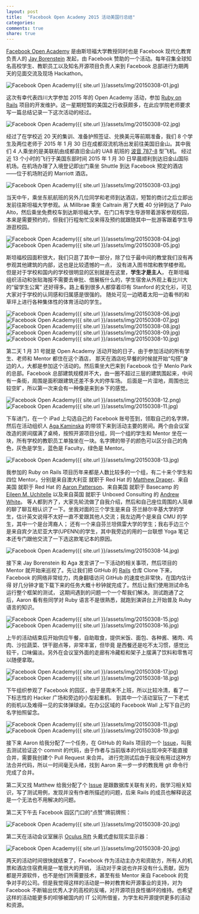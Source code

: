 ```yaml
---
layout: post
title:  "Facebook Open Academy 2015 活动美国行总结"
categories:
comments: true
share: true
---
```


[Facebook Open Academy] 是由斯坦福大学教授同时也是 Facebook 现代化教育负责人的
[Jay Borenstein] 发起，由 Facebook 赞助的一个活动。每年召集全球知名高校学生、教职员工以及知名开源项目负责人来到
Facebook 总部进行为期两天的见面交流及现场 Hackathon。

![Facebook Open Academy]({{ site.url }}/assets/img/20150308-01.jpg)

这次有幸代表四川大学参加 2015 年的 Open Academy 活动，参加 [Ruby on Rails] 项目的开发维护。这一星期短暂的美国之行收获颇多，在此应学院老师要求写一篇总结记录一下这次活动的经过。

![Facebook Open Academy]({{ site.url }}/assets/img/20150308-02.jpg)

经过了在学校近 20 天的集训、准备护照签证、兑换美元等前期准备，我们 8 个学生及两位老师于 2015 年 1 月 30
日在成都双流机场出发前往美国旧金山。其中我们 4 人乘坐的是美联航由成都直旧金山的 UA8 航班的 [波音 787-8] 型飞机。
经过近 13 个小时的飞行于美国东部时间 2015 年 1 月 30 日早晨顺利到达旧金山国际机场。在机场办理了入境登记即出门乘坐
Shuttle 到达 Facebook 预定的酒店——位于机场附近的 Marriott 酒店。

![Facebook Open Academy]({{ site.url }}/assets/img/20150308-03.jpg)

当天中午，乘坐东航航班的另外几位同学和老师到达酒店，短暂的商讨之后立即出发前往斯坦福大学参观。从 Millbrae
乘坐 Caltrain 用了大概 40 分钟到达了 Palo Alto，然后乘坐免费校车到达斯坦福大学。在门口有学生导游带着游客参观校园，
本来是需要预约的，但我们行程匆忙没来得及预约就跟随其中一批游客跟着学生导游逛校园。

![Facebook Open Academy]({{ site.url }}/assets/img/20150308-04.jpg)
![Facebook Open Academy]({{ site.url }}/assets/img/20150308-05.jpg)

斯坦福校园面积很大，我们只逛了其中一部分，除了位于最中间的教堂我们没有再参观其他建筑的内部，这也是比较遗憾的一点，
没有进入图书馆和教学楼参观。但是对于学校和国内的学校很明显的区别就是在这里，**学生才是主人**，
在斯坦福组织活动和张贴海报不需要去审批、借展板什么的，学生宿舍从外观上看比川大的“留学生公寓”
还好得多。路上看到很多人都穿着印有 Stanford 的文化衫，可见大家对于学校的认同感和归属感是很强的。
随处可见一边晒着太阳一边看书的和草坪上进行各种集体性的体育活动的学生。

![Facebook Open Academy]({{ site.url }}/assets/img/20150308-06.jpg)
![Facebook Open Academy]({{ site.url }}/assets/img/20150308-07.jpg)
![Facebook Open Academy]({{ site.url }}/assets/img/20150308-08.jpg)
![Facebook Open Academy]({{ site.url }}/assets/img/20150308-09.jpg)
![Facebook Open Academy]({{ site.url }}/assets/img/20150308-10.jpg)

第二天 1 月 31 号就是 Open Academy 活动开始的日子，由于参加活动的所有学生、老师和 Mentor 都住在这个酒店，
那天在酒店吃早餐的时候就开始“勾搭”身边的人，大都是参加这个活动的。然后乘坐大巴来到 Facebook 位于 Menlo Park
的总部。Facebook 总部建筑规模并不大，由一圈不超过三层的建筑围起来，中间有一条街，周围是面积跟建筑还差不多大的停车场。
后面是一片湿地，周围也比较空旷，所以第一次来会有一种像是来到乡下的感觉。

![Facebook Open Academy]({{ site.url }}/assets/img/20150308-12.png)
![Facebook Open Academy]({{ site.url }}/assets/img/20150308-11.jpg)

下车进门，在一个 iPad 上勾选自己的 Facebook 账号签到，领取自己的名字牌，然后在活动组织人 [Aga Kaminska]
的带领下来到活动主要的房间。两个由会议室改造的房间摆满了桌椅，按照开源项目分组，同一个组的学生和 Mentor
坐在一块，所有学校的教职员工单独坐在一块。名字牌的带子的颜色可以区分自己的角色，灰色是学生，蓝色是
Faculty，绿色是 Mentor。

![Facebook Open Academy]({{ site.url }}/assets/img/20150308-13.jpg)

我参加的 Ruby on Rails 项目历年来都是人数比较多的一个组，有二十来个学生和四位 Mentor。分别是来自澳大利亚
就职于 Red Hat 的 [Matthew Draper]、来自美国 就职于 Red Hat 的 [Aaron Patterson]、来自美国 就职于
Basecamp 的 [Eileen M. Uchitelle] 以及来自英国 就职于 Unboxed Consulting 的 [Andrew White]。
等人都到齐了，大家先轮流做了自我介绍，然后和自己座位周围的人简单的聊了聊互相认识了一下。坐我对面的三个学生是来自
芬兰赫尔辛基大学的学生，估计英文说得不太好一直不爱跟其他人交流；我左边两个是来自 CMU 的学生，其中一个是台湾裔人；
还有一个来自芬兰坦佩雷大学的学生；我右手边三个是来自宾夕法尼亚大学(UPENN)的学生，其中我旁边的用的一台联想
Yoga 笔记本还专门跟他交流了一下选这款笔记本的原因。

![Facebook Open Academy]({{ site.url }}/assets/img/20150308-14.jpg)

接下来 Jay Borenstein 和 Aga 发言讲了一下活动的相关事项，然后项目的 Mentor 就开始来巡视了。先让我们把 GitHub
的 [Rails] 仓库 Clone 下来，Facebook 的网络非常给力，肉身翻墙访问 GitHub 的速度也非常快，在国内估计得
好几分钟才能下载下来的任务大概十秒钟就完成了。然后让我们使用测试命名运行整个框架的测试，
这期间遇到的问题一个一个帮我们解决。测试跑通了之后，Aaron 看有些同学对 Ruby 语言不是很熟悉，就跑到演讲台上开始普及
Ruby 语言的知识。

![Facebook Open Academy]({{ site.url }}/assets/img/20150308-15.jpg)
![Facebook Open Academy]({{ site.url }}/assets/img/20150308-16.jpg)

上午的活动结束后开始供应午餐，自助取食，提供米饭、面包、各种酱、猪肉、鸡肉、沙拉蔬菜、饼干甜点等，非常丰富，但毕竟
是西餐还是吃不太习惯，感觉比较干，口味偏淡。另外在会议室外面的走廊有冷藏柜和架子上摆满了饮料和零售可以随便拿取。

![Facebook Open Academy]({{ site.url }}/assets/img/20150308-17.jpg)
![Facebook Open Academy]({{ site.url }}/assets/img/20150308-18.jpg)

下午组织参观了 Facebook 的园区，由于是周末不上班，所以比较冷清，看了一下标志性的 Hacker 广场和旁边的小型起重机、
到其中一个活动室玩了一下老式的街机以及难得一见的实体弹球桌。在办公区域的 Facebook Wall 上写下自己的名字拍照留念。

![Facebook Open Academy]({{ site.url }}/assets/img/20150308-11.jpg)
![Facebook Open Academy]({{ site.url }}/assets/img/20150308-19.jpg)

接下来 Aaron 给我分配了一个任务，在 GitHub 的 Rails 项目的一个
[Issue](https://github.com/rails/rails/issues/18312)，叫我去测试验证这个 commit
的代码，由于作者与当前版本的代码出现冲突不能直接合并，需要我创建个 Pull Request 来合并。
进行完测试后由于我没有用过这种方法合并代码，所以一时间毫无头绪，找到 Aaron 来一步一步的教我用
git 命令行完成了合并。

第二天又找 Matthew 给我分配了个 [Issue](https://github.com/rails/rails/issues/18573)
是跟数据库关联有关的，我学习相关知识，写了测试用例，发现并没有作者所描述的问题，后来 Rails
的成员也解释说这是一个无法也不用解决的问题。

第二天下午去 Facebook 园区门口的“点赞”牌前牌照：

![Facebook Open Academy]({{ site.url }}/assets/img/20150308-20.jpg)

第二天在活动会议室展示 [Oculus Rift] 头戴式虚拟现实显示器：

![Facebook Open Academy]({{ site.url }}/assets/img/20150308-20.jpg)

两天的活动时间很快就结束了，Facebook 作为活动主办方和资助方，所有人的机票和酒店住宿费用是一笔很大的开销，
活动对于来说也许并没有什么贡献，因为都是开源软件，也不是他们所需要技术，甚至有些 Mentor 来自
Facebook 的竞争对手的公司。但是我觉得这样的活动是一种对教育和开源事业的支持，对为 Facebook
不断输出优秀人才的高校的反哺，对开源项目良性循环的维持。也希望这样的活动能更多的呗够被国内的
IT 公司所借鉴，为学生和开源提供更多的活动和资源。

[Facebook Open Academy]:    https://www.facebook.com/OpenAcademyProgram
[Jay Borenstein]:           https://www.facebook.com/jay.borenstein
[Ruby on Rails]:            http://rubyonrails.org/
[波音 787-8]:                http://en.wikipedia.org/wiki/Boeing_787_Dreamliner
[Aga Kaminska]:             https://www.facebook.com/agnieszka.ak
[Matthew Draper]:           https://www.facebook.com/matthewd.net
[Aaron Patterson]:          https://www.facebook.com/tenderlove
[Eileen M. Uchitelle]:      https://www.facebook.com/eileenmcarpenter
[Andrew White]:             https://github.com/pixeltrix
[Rails]:                    https://github.com/rails/rails
[Oculus Rift]:              https://www.oculus.com/rift/
